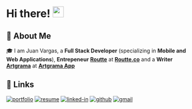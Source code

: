 # Hi there! <img src="https://media.giphy.com/media/hvRJCLFzcasrR4ia7z/giphy.gif" width="29px" height="29px">

## 🚀 About Me

🎓 I am Juan Vargas, a **Full Stack Developer** (specializing in **Mobile and Web Applications**), **Entrepeneur** [**Routte**](https://routte.co/) at [**Routte.co**](https://www.routte.co) and a **Writer** [**Artgrama**](https://www.sae.org/publications/technical-papers/content/2022-01-5058/) at [**Artgrama App**](https://play.google.com/store/apps/details?id=com.thelastclown.artgrama_app&hl=es_419&gl=US)

## 🔗 Links

[![portfolio](https://img.shields.io/badge/Portfolio-5340ff?style=for-the-badge&logo=Google-chrome&logoColor=white)](https://jpvargas.dev/)
[![resume](https://img.shields.io/badge/Resume-4285F4?style=for-the-badge&logo=read-the-docs&logoColor=white)](https://drive.google.com/file/d/1gdPGUCfF5k_vEiy5hesaeY7hH0m-CAjo/view)
[![linked-in](https://img.shields.io/badge/Linked_In-0077B5?style=for-the-badge&logo=LinkedIn&logoColor=white)](https://www.linkedin.com/in/jp-vargasm/)
[![github](https://img.shields.io/badge/GitHub-000000?style=for-the-badge&logo=GitHub&logoColor=white)](https://github.com/jpvargasdev)
[![gmail](https://img.shields.io/badge/Gmail-D14836?style=for-the-badge&logo=Gmail&logoColor=white)](mailto:https://github.com/jpvargasdev)
